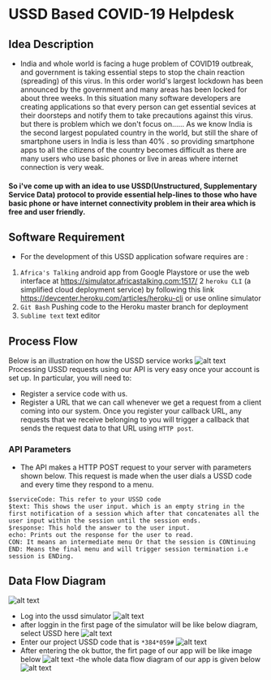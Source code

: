 # USSD Based COVID-19 Helpdesk 

## Idea Description

- India and whole world is facing a huge problem of COVID19 outbreak, and government is taking essential steps to stop the chain reaction (spreading) of this virus. In this order world's largest lockdown has been announced by the government and many areas has been locked for about three weeks.
In this situation many software developers are creating applications so that every person can get essential sevices at their doorsteps and notify them to take precautions against this virus.
but there is problem which we don't focus on......
As we know India is the second largest populated country in the world, but still the share of smartphone users in India is less than 40% .
so providing smartphone apps to all the citizens of the country becomes difficult as there are many users who use basic phones or live in areas where internet connection is very weak.
#### So i've come up with an idea to use USSD(Unstructured, Supplementary Service Data) protocol to provide essential help-lines to those who have basic phone or have internet connectivity problem in their area which is free and user friendly.

## Software Requirement

- For the development of this USSD application sofware requires are :

1. `Africa's Talking` android app from Google Playstore or use the web interface at https://simulator.africastalking.com:1517/
2  `heroku CLI` (a simplified cloud deployment service) by following this link https://devcenter.heroku.com/articles/heroku-cli or use online simulator
3. `Git Bash` Pushing code to the Heroku master branch for deployment
4. `Sublime text` text editor

## Process Flow

Below is an illustration on how the USSD service works
![alt text](https://github.com/nishant8509/ussd-covid19-app/blob/master/process.jpg)
Processing USSD requests using our API is very easy once your account is set up. In particular, you will need to:

- Register a service code with us.
- Register a URL that we can call whenever we get a request from a client coming into our system.
Once you register your callback URL, any requests that we receive belonging to you will trigger a callback that sends the request data to that URL using `HTTP post`.

### API Parameters

- The API makes a HTTP POST request to your server with parameters shown below. This request is made when the user dials a USSD code and every time they respond to a menu.

```$sessionId: This generates a unique value when the session starts and sent every time a mobile subscriber response has been received.
$serviceCode: This refer to your USSD code
$text: This shows the user input. which is an empty string in the first notification of a session which after that concatenates all the user input within the session until the session ends.
$response: This hold the answer to the user input.
echo: Prints out the response for the user to read.
CON: It means an intermediate menu Or that the session is CONtinuing
END: Means the final menu and will trigger session termination i.e session is ENDing.
```

## Data Flow Diagram

![alt text](https://github.com/nishant8509/ussd-covid19-app/blob/master/flow.png)
- Log into the ussd simulator
![alt text](https://github.com/nishant8509/ussd-covid19-app/blob/master/simulator-login.jpg)
- after loggin in the first page of the simulator will be like below diagram, select USSD here
![alt text](https://github.com/nishant8509/ussd-covid19-app/blob/master/simulator-page.jpg)
- Enter our project USSD code that is  `*384*059#`
![alt text](https://github.com/nishant8509/ussd-covid19-app/blob/master/code-run.jpg)
- After entering the ok buttor, the firt page of our app will be like image below
![alt text](https://github.com/nishant8509/ussd-covid19-app/blob/master/welcome.jpg)
-the whole data flow diagram of our app is given below
![alt text](https://github.com/nishant8509/ussd-covid19-app/blob/master/flow-diagram.png)




